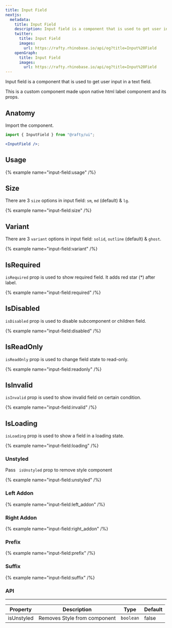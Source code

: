 ```yaml
---
title: Input Field
nextjs:
  metadata:
    title: Input Field
    description: Input field is a component that is used to get user input in a text field.
    twitter:
      title: Input Field
      images:
        url: https://rafty.rhinobase.io/api/og?title=Input%20Field
    openGraph:
      title: Input Field
      images:
        url: https://rafty.rhinobase.io/api/og?title=Input%20Field
---
```


Input field is a component that is used to get user input in a text field.

This is a custom component made upon native html label component and its props.

## Anatomy

Import the component.

```jsx
import { InputField } from "@rafty/ui";

<InputField />;
```

## Usage

{% example name="input-field:usage" /%}

## Size

There are 3 `size` options in input field: `sm`, `md` (default) & `lg`.

{% example name="input-field:size" /%}

## Variant

There are 3 `variant` options in input field: `solid`, `outline` (default) & `ghost`.

{% example name="input-field:variant" /%}

## IsRequired

`isRequired` prop is used to show required field. It adds red star (\*) after label.

{% example name="input-field:required" /%}

## IsDisabled

`isDisabled` prop is used to disable subcomponent or children field.

{% example name="input-field:disabled" /%}

## IsReadOnly

`isReadOnly` prop is used to change field state to read-only.

{% example name="input-field:readonly" /%}

## IsInvalid

`isInvalid` prop is used to show invalid field on certain condition.

{% example name="input-field:invalid" /%}

## IsLoading

`isLoading` prop is used to show a field in a loading state.

{% example name="input-field:loading" /%}

### Unstyled

Pass ` isUnstyled` prop to remove style component

{% example name="input-field:unstyled" /%}

### Left Addon

{% example name="input-field:left_addon" /%}

### Right Addon

{% example name="input-field:right_addon" /%}

### Prefix

{% example name="input-field:prefix" /%}

### Suffix

{% example name="input-field:suffix" /%}

### API

---

| Property   | Description                  | Type      | Default |
| ---------- | ---------------------------- | --------- | ------- |
| isUnstyled | Removes Style from component | `boolean` | false   |
